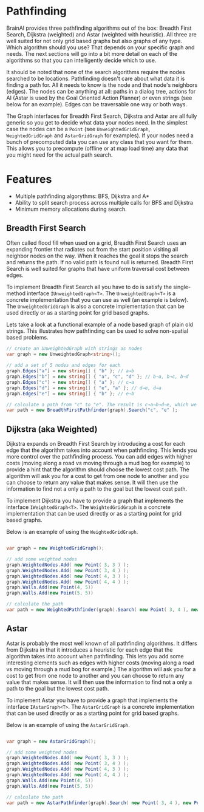 Pathfinding
==========
BrainAI provides three pathfinding algorithms out of the box: Breadth First Search, Dijkstra (weighted) and Astar (weighted with heuristic). 
All three are well suited for not only grid based graphs but also graphs of any type. 
Which algorithm should you use? 
That depends on your specific graph and needs. 
The next sections will go into a bit more detail on each of the algorithms so that you can intelligently decide which to use.

It should be noted that none of the search algorithms require the nodes searched to be locations. 
Pathfinding doesn't care about what data it is finding a path for. 
All it needs to know is the node and that node's neighbors (edges). 
The nodes can be anything at all: paths in a dialog tree, actions for AI (Astar is used by the Goal Oriented Action Planner) or even strings (see below for an example). 
Edges can be traversable one way or both ways.

The Graph interfaces for Breadth First Search, Dijkstra and Astar are all fully generic so you get to decide what data your nodes need. 
In the simplest case the nodes can be a `Point` (see `UnweightedGridGraph`, `WeightedGridGraph` and `AstarGridGraph` for examples). 
If your nodes need a bunch of precomputed data you can use any class that you want for them. 
This allows you to precompute (offline or at map load time) any data that you might need for the actual path search.

# Features

- Multiple pathfinding algorythms: BFS, Dijkstra and A*
- Ability to split search process across multiple calls for BFS and Dijkstra
- Minimum memory allocations during search.

## Breadth First Search
Often called flood fill when used on a grid, Breadth First Search uses an expanding frontier that radiates out from the start position visiting all neighbor nodes on the way. 
When it reaches the goal it stops the search and returns the path. 
If no valid path is found null is returned. 
Breadth First Search is well suited for graphs that have uniform traversal cost between edges.

To implement Breadth First Search all you have to do is satisfy the single-method interface `IUnweightedGraph<T>`. 
The `UnweightedGraph<T>` is a concrete implementation that you can use as well (an example is below). 
The `UnweightedGridGraph` is also a concrete implementation that can be used directly or as a starting point for grid based graphs. 

Lets take a look at a functional example of a node based graph of plain old strings. 
This illustrates how pathfinding can be used to solve non-spatial based problems.


```csharp
// create an UnweightedGraph with strings as nodes
var graph = new UnweightedGraph<string>();
	
// add a set of 5 nodes and edges for each
graph.Edges["a"] = new string[] { "b" }; // a→b
graph.Edges["b"] = new string[] { "a", "c", "d" }; // b→a, b→c, b→d
graph.Edges["c"] = new string[] { "a" }; // c→a
graph.Edges["d"] = new string[] { "e", "a" }; // d→e, d→a
graph.Edges["e"] = new string[] { "b" }; // e→b

// calculate a path from "c" to "e". The result is c→a→b→d→e, which we can confirm by looking at the edge comments above.
var path = new BreadthFirstPathfinder(graph).Search("c", "e" );
```


## Dijkstra (aka Weighted)
Dijkstra expands on Breadth First Search by introducing a cost for each edge that the algorithm takes into account when pathfinding. 
This lends you more control over the pathfinding process. 
You can add edges with higher costs (moving along a road vs moving through a mud bog for example) to provide a hint that the algorithm should choose the lowest cost path. 
The algorithm will ask you for a cost to get from one node to another and you can choose to return any value that makes sense. 
It will then use the information to find not a only a path to the goal but the lowest cost path.

To implement Dijkstra you have to provide a graph that implements the interface `IWeightedGraph<T>`. 
The `WeightedGridGraph` is a concrete implementation that can be used directly or as a starting point for grid based graphs. 

Below is an example of using the `WeightedGridGraph`. 

```csharp

var graph = new WeightedGridGraph();

// add some weighted nodes
graph.WeightedNodes.Add( new Point( 3, 3 ) );
graph.WeightedNodes.Add( new Point( 3, 4 ) );
graph.WeightedNodes.Add( new Point( 4, 3 ) );
graph.WeightedNodes.Add( new Point( 4, 4 ) );
graph.Walls.Add(new Point(4, 5))
graph.Walls.Add(new Point(5, 5))

// calculate the path
var path = new WeightedPathfinder(graph).Search( new Point( 3, 4 ), new Point( 7, 7 ) );
```


## Astar
Astar is probably the most well known of all pathfinding algorithms. 
It differs from Dijkstra in that it introduces a heuristic for each edge that the algorithm takes into account when pathfinding. 
This lets you add some interesting elements such as edges with higher costs (moving along a road vs moving through a mud bog for example.) 
The algorithm will ask you for a cost to get from one node to another and you can choose to return any value that makes sense. 
It will then use the information to find not a only a path to the goal but the lowest cost path.

To implement Astar you have to provide a graph that implements the interface `IAstarGraph<T>`.
The `AstarGridGraph` is a concrete implementation that can be used directly or as a starting point for grid based graphs. 

Below is an example of using the `AstarGridGraph`. 


```csharp

var graph = new AstarGridGraph();

// add some weighted nodes
graph.WeightedNodes.Add( new Point( 3, 3 ) );
graph.WeightedNodes.Add( new Point( 3, 4 ) );
graph.WeightedNodes.Add( new Point( 4, 3 ) );
graph.WeightedNodes.Add( new Point( 4, 4 ) );
graph.Walls.Add(new Point(4, 5))
graph.Walls.Add(new Point(5, 5))

// calculate the path
var path = new AstarPathfinder(graph).Search( new Point( 3, 4 ), new Point( 7, 7 ) );
```
